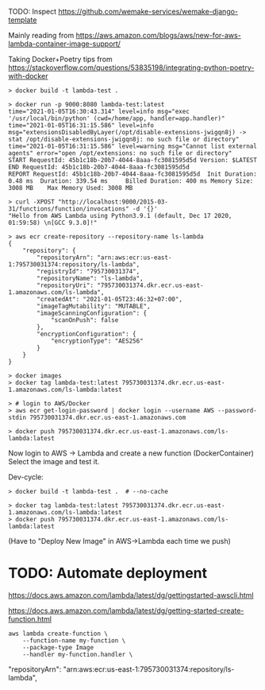 TODO: Inspect https://github.com/wemake-services/wemake-django-template

Mainly reading from https://aws.amazon.com/blogs/aws/new-for-aws-lambda-container-image-support/

Taking Docker+Poetry tips from https://stackoverflow.com/questions/53835198/integrating-python-poetry-with-docker

```
> docker build -t lambda-test .

> docker run -p 9000:8080 lambda-test:latest
time="2021-01-05T16:30:43.314" level=info msg="exec '/usr/local/bin/python' (cwd=/home/app, handler=app.handler)"
time="2021-01-05T16:31:15.586" level=info msg="extensionsDisabledByLayer(/opt/disable-extensions-jwigqn8j) -> stat /opt/disable-extensions-jwigqn8j: no such file or directory"
time="2021-01-05T16:31:15.586" level=warning msg="Cannot list external agents" error="open /opt/extensions: no such file or directory"
START RequestId: 45b1c18b-20b7-4044-8aaa-fc3081595d5d Version: $LATEST
END RequestId: 45b1c18b-20b7-4044-8aaa-fc3081595d5d
REPORT RequestId: 45b1c18b-20b7-4044-8aaa-fc3081595d5d  Init Duration: 0.48 ms  Duration: 339.54 ms     Billed Duration: 400 ms Memory Size: 3008 MB    Max Memory Used: 3008 MB

> curl -XPOST "http://localhost:9000/2015-03-31/functions/function/invocations" -d '{}'
"Hello from AWS Lambda using Python3.9.1 (default, Dec 17 2020, 01:59:58) \n[GCC 9.3.0]!"

> aws ecr create-repository --repository-name ls-lambda
{
    "repository": {
        "repositoryArn": "arn:aws:ecr:us-east-1:795730031374:repository/ls-lambda",
        "registryId": "795730031374",
        "repositoryName": "ls-lambda",
        "repositoryUri": "795730031374.dkr.ecr.us-east-1.amazonaws.com/ls-lambda",
        "createdAt": "2021-01-05T23:46:32+07:00",
        "imageTagMutability": "MUTABLE",
        "imageScanningConfiguration": {
            "scanOnPush": false
        },
        "encryptionConfiguration": {
            "encryptionType": "AES256"
        }
    }
}

> docker images
> docker tag lambda-test:latest 795730031374.dkr.ecr.us-east-1.amazonaws.com/ls-lambda:latest

> # login to AWS/Docker
> aws ecr get-login-password | docker login --username AWS --password-stdin 795730031374.dkr.ecr.us-east-1.amazonaws.com

> docker push 795730031374.dkr.ecr.us-east-1.amazonaws.com/ls-lambda:latest
```

Now login to AWS -> Lambda and create a new function (DockerContainer)
Select the image and test it.

Dev-cycle:
```
> docker build -t lambda-test .  # --no-cache 

> docker tag lambda-test:latest 795730031374.dkr.ecr.us-east-1.amazonaws.com/ls-lambda:latest
> docker push 795730031374.dkr.ecr.us-east-1.amazonaws.com/ls-lambda:latest
```
(Have to "Deploy New Image" in AWS->Lambda each time we push)


# TODO: Automate deployment

https://docs.aws.amazon.com/lambda/latest/dg/gettingstarted-awscli.html

https://docs.aws.amazon.com/lambda/latest/dg/getting-started-create-function.html

```
aws lambda create-function \
    --function-name my-function \
    --package-type Image
    --handler my-function.handler \
```
"repositoryArn": "arn:aws:ecr:us-east-1:795730031374:repository/ls-lambda",
